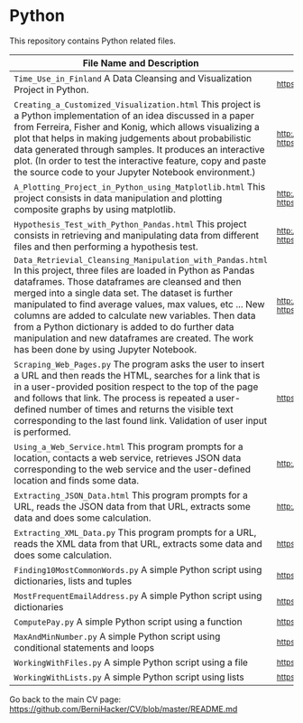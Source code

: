 # Python

This repository contains Python related files.

File Name and Description                                             | File Link   
--------------------------------------------------------------------- | ----------
<code>Time_Use_in_Finland</code> A Data Cleansing and Visualization Project in Python. | <sub>https://github.com/BerniHacker/Time_Use_in_Finland/blob/master/README.md</sub>
<code>Creating_a_Customized_Visualization.html</code> This project is a Python implementation of an idea discussed in a paper from Ferreira, Fisher and Konig, which allows visualizing a plot that helps in making judgements about probabilistic data generated through samples. It produces an interactive plot. (In order to test the interactive feature, copy and paste the source code to your Jupyter Notebook environment.) | <sub>http://htmlpreview.github.io/?https://github.com/BerniHacker/Python/blob/master/Creating_a_Customized_Visualization.html</sub>
<code>A_Plotting_Project_in_Python_using_Matplotlib.html</code> This project consists in data manipulation and plotting composite graphs by using matplotlib. | <sub>http://htmlpreview.github.io/?https://github.com/BerniHacker/Python/blob/master/A_Plotting_Project_in_Python_using_Matplotlib.html</sub>
<code>Hypothesis_Test_with_Python_Pandas.html</code> This project consists in retrieving and manipulating data from different files and then performing a hypothesis test. | <sub>http://htmlpreview.github.io/?https://github.com/BerniHacker/Python/blob/master/Hypothesis_Test_with_Python_Pandas.html</sub>
<code>Data_Retrievial_Cleansing_Manipulation_with_Pandas.html</code> In this project, three files are loaded in Python as Pandas dataframes. Those dataframes are cleansed and then merged into a single data set. The dataset is further manipulated to find average values, max values, etc ... New columns are added to calculate new variables. Then data from a Python dictionary is added to do further data manipulation and new dataframes are created. The work has been done by using Jupyter Notebook. | <sub>http://htmlpreview.github.io/?https://github.com/BerniHacker/Python/blob/master/Data_Retrievial_Cleansing_Manipulation_with_Pandas.html</sub>
<code>Scraping_Web_Pages.py</code> The program asks the user to insert a URL and then reads the HTML, searches for a link that is in a user-provided position respect to the top of the page and follows that link. The process is repeated a user-defined number of times and returns the visible text corresponding to the last found link. Validation of user input is performed. | <sub>https://github.com/BerniHacker/Python/blob/master/Scraping_Web_Pages.py</sub>
<code>Using_a_Web_Service.html</code> This program prompts for a location, contacts a web service, retrieves JSON data corresponding to the web service and the user-defined location and finds some data. | <sub>http://htmlpreview.github.io/?https://github.com/BerniHacker/Python/blob/master/Using_a_Web_Service.html</sub>
<code>Extracting_JSON_Data.html</code> This program prompts for a URL, reads the JSON data from that URL, extracts some data and does some calculation. | <sub>http://htmlpreview.github.io/?https://github.com/BerniHacker/Python/blob/master/Extracting_JSON_Data.html</sub>
<code>Extracting_XML_Data.py</code> This program prompts for a URL, reads the XML data from that URL, extracts some data and does some calculation. | <sub>https://github.com/BerniHacker/Python/blob/master/Extracting_XML_Data.py</sub>
<code>Finding10MostCommonWords.py</code> A simple Python script using dictionaries, lists and tuples | <sub>https://github.com/BerniHacker/Python/blob/master/Finding10MostCommonWords.py</sub>
<code>MostFrequentEmailAddress.py</code> A simple Python script using dictionaries | <sub>https://github.com/BerniHacker/Python/blob/master/MostFrequentEmailAddress.py</sub>
<code>ComputePay.py</code> A simple Python script using a function | <sub>https://github.com/BerniHacker/Python/blob/master/CalculatePay.py</sub>
<code>MaxAndMinNumber.py</code> A simple Python script using conditional statements and loops | <sub>https://github.com/BerniHacker/Python/blob/master/MaxAndMinNumber.py</sub>
<code>WorkingWithFiles.py</code> A simple Python script using a file | <sub>https://github.com/BerniHacker/Python/blob/master/WorkingWithFiles.py</sub>
<code>WorkingWithLists.py</code> A simple Python script using lists | <sub>https://github.com/BerniHacker/Python/blob/master/WorkingWithLists.py</sub>

Go back to the main CV page: https://github.com/BerniHacker/CV/blob/master/README.md
